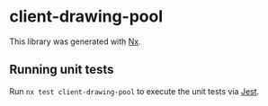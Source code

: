 # client-drawing-pool

This library was generated with [Nx](https://nx.dev).

## Running unit tests

Run `nx test client-drawing-pool` to execute the unit tests via [Jest](https://jestjs.io).
